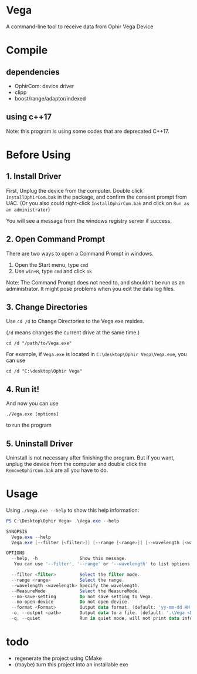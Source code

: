 # Vega
A command-line tool to receive data from Ophir Vega Device

# Compile

## dependencies
* OphirCom: device driver
* clipp
* boost/range/adaptor/indexed

## using c++17
Note: this program is using some codes that are deprecated C++17.
# Before Using

## 1. Install Driver

First, Unplug the device from the computer. Double click `InstallOphirCom.bak` in the package, and confirm the consent prompt from UAC. (Or you also could right-click `InstallOphirCom.bak` and click on `Run as an administrator`) 

You will see a message from the windows registry server if success.

## 2. Open Command Prompt

There are two ways to open a Command Prompt in windows.
1. Open the Start menu, type `cmd`
2. Use `win+R`, type `cmd` and click `ok`

Note: The Command Prompt does not need to, and shouldn’t be run as an administrator. It might pose problems when you edit the data log files.

## 3. Change Directories

Use `cd /d` to Change Directories to the Vega.exe resides. 

(`/d` means changes the current drive at the same time.)

```DOS
cd /d "/path/to/Vega.exe"
```
For example, if `Vega.exe` is located in `C:\desktop\Ophir Vega\Vega.exe`, you can use

```DOS
cd /d "C:\desktop\Ophir Vega"
```

## 4. Run it!

And now you can use
```DOS
./Vega.exe [options]
```
to run the program

## 5. Uninstall Driver

Uninstall is not necessary after finishing the program. But if you want, unplug the device from the computer and double click the `RemoveOphirCom.bak` are all you have to do. 

# Usage
Using `./Vega.exe --help` to show this help information:

```PowerShell
PS C:\Desktop\Ophir Vega> .\Vega.exe --help

SYNOPSIS
  Vega.exe --help
  Vega.exe [--filter [<filter>]] [--range [<range>]] [--wavelength [<wavelength>]] [--MeasureMode][--no-save-setting] [--no-open-device] [--format [<Format>]] [-o <path>] [-q]

OPTIONS
  --help, -h                Show this message.
   You can use '--filter', '--range' or '--wavelength' to list options and use '--format' for more information of formatting output.

  --filter <filter>         Select the filter mode.
  --range <range>           Select the range.
  --wavelength <wavelength> Specify the wavelength.
  --MeasureMode             Select the MeasureMode.
  --no-save-setting         Do not save setting to Vega.
  --no-open-device          Do not open device.
  --format <Format>         Output data format. (default: 'yy-mm-dd HH:MM:SSttDATAttTIMESTAMP')
  -o, --output <path>       Output data to a file. (default: '.\Vega <Date>.txt')
  -q, --quiet               Run in quiet mode, will not print data info in command line.
```

# todo
* regenerate the project using CMake
* (maybe) turn this project into an installable exe
